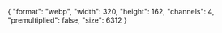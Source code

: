 {
  "format": "webp",
  "width": 320,
  "height": 162,
  "channels": 4,
  "premultiplied": false,
  "size": 6312
}